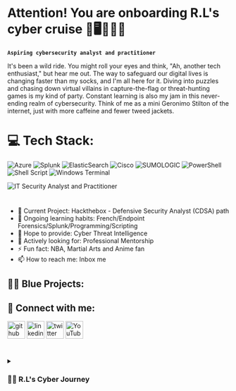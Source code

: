 # Attention! You are onboarding R.L's cyber cruise 🤖🖥️🚀👨‍🚀 

**`Aspiring cybersecurity analyst and practitioner`**

It's been a wild ride. You might roll your eyes and think, "Ah, another tech enthusiast," but hear me out. The way to safeguard our digital lives is changing faster than my socks, and I'm all here for it. Diving into puzzles and chasing down virtual villains in capture-the-flag or threat-hunting games is my kind of party. Constant learning is also my jam in this never-ending realm of cybersecurity. Think of me as a mini Geronimo Stilton of the internet, just with more caffeine and fewer tweed jackets.

# 💻 Tech Stack:
![Azure](https://img.shields.io/badge/azure-%230072C6.svg?style=for-the-badge&logo=microsoftazure&logoColor=white) ![Splunk](https://img.shields.io/badge/splunk-%23000000.svg?style=for-the-badge&logo=splunk&logoColor=white) ![ElasticSearch](https://img.shields.io/badge/-ElasticSearch-005571?style=for-the-badge&logo=elasticsearch) ![Cisco](https://img.shields.io/badge/cisco-%23049fd9.svg?style=for-the-badge&logo=cisco&logoColor=black) ![SUMOLOGIC](https://img.shields.io/badge/sumologic-000099.svg?style=for-the-badge&logo=sumologic&logoColor=white&color=%23000099) ![PowerShell](https://img.shields.io/badge/PowerShell-%235391FE.svg?style=for-the-badge&logo=powershell&logoColor=white) ![Shell Script](https://img.shields.io/badge/shell_script-%23121011.svg?style=for-the-badge&logo=gnu-bash&logoColor=white) ![Windows Terminal](https://img.shields.io/badge/Windows%20Terminal-%234D4D4D.svg?style=for-the-badge&logo=windows-terminal&logoColor=white)

![IT Security Analyst and Practitioner](https://imgur.com/084GCH4.jpeg)

#
  
- 🔭 Current Project:    Hackthebox - Defensive Security Analyst (CDSA) path 
- 🌱 Ongoing learning habits:     French/Endpoint Forensics/Splunk/Programming/Scripting
- 👯 Hope to provide:    Cyber Threat Intelligence  
- 🤔 Actively looking for:    Professional Mentorship   
- ⚡ Fun fact:    NBA, Martial Arts and Anime fan 
- 📫 How to reach me:   Inbox me

<h2>👨‍💻 Blue Projects:</h2>


<h2> 🤳 Connect with me:</h2>

[<img src='https://cdn.jsdelivr.net/npm/simple-icons@3.0.1/icons/github.svg' alt='github' height='40'>](https://github.com/ruralbin)  [<img src='https://cdn.jsdelivr.net/npm/simple-icons@3.0.1/icons/linkedin.svg' alt='linkedin' height='40'>](https://www.linkedin.com/in/rubensiuchunglo/)  [<img src='https://cdn.jsdelivr.net/npm/simple-icons@3.0.1/icons/twitter.svg' alt='twitter' height='40'>](https://twitter.com/ruralbin)  [<img src='https://cdn.jsdelivr.net/npm/simple-icons@3.0.1/icons/youtube.svg' alt='YouTube' height='40'>](https://www.youtube.com/channel/UCMXs6XBuGcas7L7KbaUIvBg)  

#

<details> 
  <summary><h3>👨‍💻 R.L's Cyber Journey</h3></summary>
   I started my cyber journey as a naive cybersecurity student with a passion to learn everything I could about this digital world - security theory, networks, Linux, and blue/red team tools. Confession time: I spent four years wrangling IT/AV/Security systems for clients – think spreadsheets and troubleshooting galore. Don't get me wrong, it was engaging, but the world of cybersecurity always held a magnetic pull. So, I took a deep dive with a post-graduate degree in cybersecurity. It was a year of intense learning – firewalls became fortresses, encryption a secret language, and vulnerability assessments my personal detective work. Certifications like Security+, CCNA, and Microsoft creds were my badges of honor, but the real reward is the constant learning curve. Now, I'm on a mission to become a cybersecurity Swiss Army Knife – cloud security, network defenses, you name it! Every new concept feels like unlocking another level in this digital adventure. Fresh out of school, I wouldn't call myself a cybersecurity guru (yet!), but I'm a fast learner with a thirst for knowledge and a genuine passion for safeguarding the digital landscape.  I'm eager to contribute my growing skillset to a team and learn from the best.  Let's join forces and be the ultimate defense against those lurking digital nasties!

